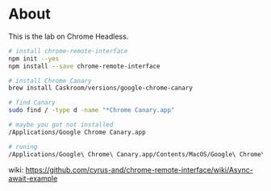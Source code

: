 # About
This is the lab on Chrome Headless.

```sh
# install chrome-remote-interface
npm init --yes
npm install --save chrome-remote-interface 

# install Chrome Canary
brew install Caskroom/versions/google-chrome-canary

# find Canary
sudo find / -type d -name "*Chrome Canary.app"

# maybe you got not installed
/Applications/Google Chrome Canary.app

# runing
/Applications/Google\ Chrome\ Canary.app/Contents/MacOS/Google\ Chrome\ Canary --headless --remote-debugging-port=9222 --disable-gpu https://chromium.org
```

wiki: https://github.com/cyrus-and/chrome-remote-interface/wiki/Async-await-example